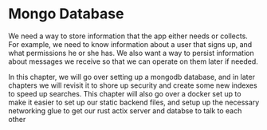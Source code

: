 # Mongo Database

We need a way to store information that the app either needs or collects.  For example, we need to know
information about a user that signs up, and what permissions he or she has.  We also want a way to 
persist information about messages we receive so that we can operate on them later if needed.

In this chapter, we will go over setting up a mongodb database, and in later chapters we will revisit
it to shore up security and create some new indexes to speed up searches.  This chapter will also
go over a docker set up to make it easier to set up our static backend files, and setup up the necessary
networking glue to get our rust actix server and databse to talk to each other